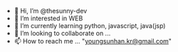 - 👋 Hi, I’m @thesunny-dev
- 👀 I’m interested in WEB
- 🌱 I’m currently learning python, javascript, java(jsp)
- 💞️ I’m looking to collaborate on ...
- 📫 How to reach me ... "youngsunhan.kr@gmail.com"

<!---
thesunny-dev/thesunny-dev is a ✨ special ✨ repository because its `README.md` (this file) appears on your GitHub profile.
You can click the Preview link to take a look at your changes.
--->
